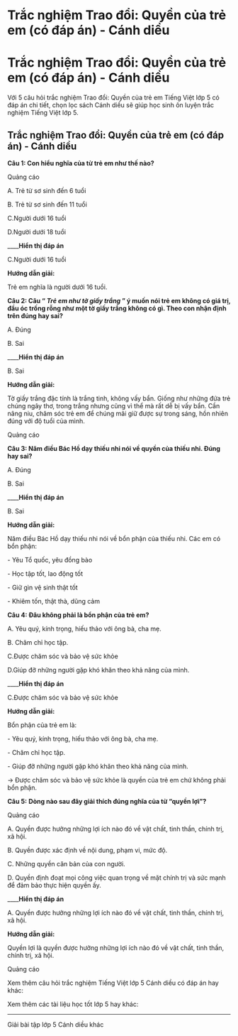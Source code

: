 # Trắc nghiệm Trao đổi: Quyền của trẻ em (có đáp án) - Cánh diều

# Trắc nghiệm Trao đổi: Quyền của trẻ em (có đáp án) - Cánh diều

Với 5 câu hỏi trắc nghiệm Trao đổi: Quyền của trẻ em Tiếng Việt lớp 5 có đáp án chi tiết, chọn lọc sách Cánh diều sẽ giúp học sinh ôn luyện trắc nghiệm Tiếng Việt lớp 5.

## Trắc nghiệm Trao đổi: Quyền của trẻ em (có đáp án) - Cánh diều

**Câu 1: Con hiểu nghĩa của từ trẻ em như thế nào?**

Quảng cáo

A. Trẻ từ sơ sinh đến 6 tuổi

B. Trẻ từ sơ sinh đến 11 tuổi

C.Người dưới 16 tuổi

D.Người dưới 18 tuổi

____**Hiển thị đáp án**

C.Người dưới 16 tuổi

**Hướng dẫn giải:**

Trẻ em nghĩa là người dưới 16 tuổi.

**Câu 2: Câu “ _Trẻ em như tờ giấy trắng_ ” ý muốn nói trẻ em không có giá trị, đầu óc trống rỗng như một tờ giấy trắng không có gì. Theo con nhận định trên đúng hay sai?**

A. Đúng

B. Sai

____**Hiển thị đáp án**

B. Sai

**Hướng dẫn giải:**

Tờ giấy trắng đặc tính là trắng tinh, không vấy bẩn. Giống như những đứa trẻ chúng ngây thơ, trong trắng nhưng cũng vì thể mà rất dễ bị vấy bẩn. Cần nâng niu, chăm sóc trẻ em để chúng mãi giữ được sự trong sáng, hồn nhiên đúng với độ tuổi của mình.

Quảng cáo

**Câu 3: Năm điều Bác Hồ dạy thiếu nhi nói về quyền của thiếu nhi. Đúng hay sai?**

A. Đúng

B. Sai

____**Hiển thị đáp án**

B. Sai

**Hướng dẫn giải:**

Năm điều Bác Hồ dạy thiếu nhi nói về bổn phận của thiếu nhi. Các em có bổn phận:

\- Yêu Tổ quốc, yêu đồng bào

\- Học tập tốt, lao động tốt

\- Giữ gìn vệ sinh thật tốt

\- Khiêm tốn, thật thà, dũng cảm

**Câu 4: Đâu không phải là bổn phận của trẻ em?**

A. Yêu quý, kính trọng, hiếu thảo với ông bà, cha mẹ.

B. Chăm chỉ học tập.

C.Được chăm sóc và bảo vệ sức khỏe

D.Giúp đỡ những người gặp khó khăn theo khả năng của mình.

____**Hiển thị đáp án**

C.Được chăm sóc và bảo vệ sức khỏe

**Hướng dẫn giải:**

Bổn phận của trẻ em là:

\- Yêu quý, kính trọng, hiếu thảo với ông bà, cha mẹ.

\- Chăm chỉ học tập.

\- Giúp đỡ những người gặp khó khăn theo khả năng của mình.

→ Được chăm sóc và bảo vệ sức khỏe là quyền của trẻ em chứ không phải bổn phận.

**Câu 5:** **Dòng nào sau đây giải thích đúng nghĩa của từ “quyền lợi”?**

Quảng cáo

A. Quyền được hưởng những lợi ích nào đó về vật chất, tinh thần, chính trị, xã hội.

B. Quyền được xác định về nội dung, phạm vi, mức độ.

C. Những quyền căn bản của con người.

D. Quyền định đoạt mọi công việc quan trọng về mặt chính trị và sức mạnh để đảm bảo thực hiện quyền ấy.

____**Hiển thị đáp án**

A. Quyền được hưởng những lợi ích nào đó về vật chất, tinh thần, chính trị, xã hội.

**Hướng dẫn giải:**

Quyền lợi là quyền được hưởng những lợi ích nào đó về vật chất, tinh thần, chính trị, xã hội.

Quảng cáo

Xem thêm câu hỏi trắc nghiệm Tiếng Việt lớp 5 Cánh diều có đáp án hay khác:

Xem thêm các tài liệu học tốt lớp 5 hay khác:

* * *

Giải bài tập lớp 5 Cánh diều khác
